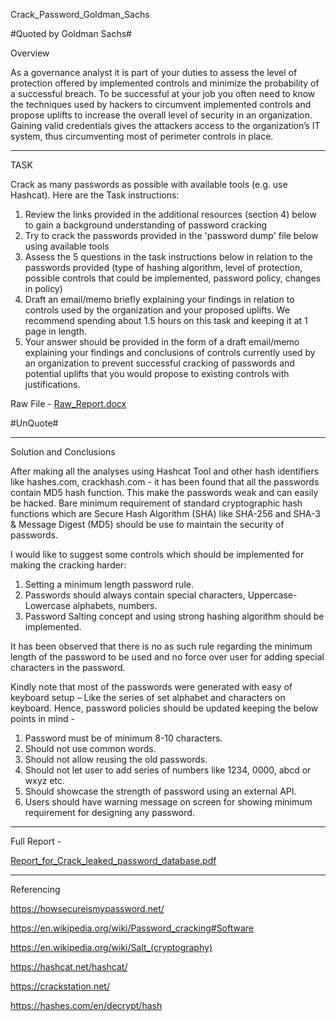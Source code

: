 Crack_Password_Goldman_Sachs

#Quoted by Goldman Sachs#

Overview

As a governance analyst it is part of your duties to assess the level of protection offered by implemented controls and minimize the probability of a successful breach. To be successful at your job you often need to know the techniques used by hackers to circumvent implemented controls and propose uplifts to increase the overall level of security in an organization. Gaining valid credentials gives the attackers access to the organization’s IT system, thus circumventing most of perimeter controls in place.

_______________________________________________________________________________________________________________________________________________________________

TASK

Crack as many passwords as possible with available tools (e.g. use Hashcat). Here are the Task instructions:

1. Review the links provided in the additional resources (section 4) below to gain a background understanding of password cracking
2. Try to crack the passwords provided in the 'password dump' file below using available tools
3. Assess the 5 questions in the task instructions below in relation to the passwords provided (type of hashing algorithm, level of protection, possible controls that could be implemented, password policy, changes in policy)
4. Draft an email/memo briefly explaining your findings in relation to controls used by the organization and your proposed uplifts. We recommend spending about 1.5 hours on this task and keeping it at 1 page in length. 
5. Your answer should be provided in the form of a draft email/memo explaining your findings and conclusions of controls currently used by an organization to prevent successful cracking of passwords and potential uplifts that you would propose to existing controls with justifications.

Raw File - [Raw_Report.docx](https://github.com/shiwanisabnis/Crack_Password_Goldman_Sachs/files/8865851/Raw_Report.docx)

#UnQuote#
______________________________________________________________________________________________________________________________________________________________

Solution and Conclusions

After making all the analyses using Hashcat Tool and other hash identifiers like hashes.com, crackhash.com - it has been found that all the passwords contain MD5 hash function. This make the passwords weak and can easily be hacked. 
Bare minimum requirement of standard cryptographic hash functions which are Secure Hash Algorithm (SHA) like SHA-256 and SHA-3 & Message Digest (MD5) should be use to maintain the security of passwords. 

I would like to suggest some controls which should be implemented for making the cracking harder:
1.	Setting a minimum length password rule.
2.	Passwords should always contain special characters, Uppercase-Lowercase alphabets, numbers.
3.	Password Salting concept and using strong hashing algorithm should be implemented.

It has been observed that there is no as such rule regarding the minimum length of the password to be used and no force over user for adding special characters in the password.

Kindly note that most of the passwords were generated with easy of keyboard setup – Like the series of set alphabet and characters on keyboard.
Hence, password policies should be updated keeping the below points in mind -
1.	Password must be of minimum 8-10 characters.
2.	Should not use common words.
3.	Should not allow reusing the old passwords.
4.	Should not let user to add series of numbers like 1234, 0000, abcd or wxyz etc.
5.	Should showcase the strength of password using an external API.
6.	Users should have warning message on screen for showing minimum requirement for designing any password.

_______________________________________________________________________________________________________________________________________________________________

Full Report - 

[Report_for_Crack_leaked_password_database.pdf](https://github.com/shiwanisabnis/Crack_Password_Goldman_Sachs/files/8865812/Report_for_Crack_leaked_password_database.pdf)

______________________________________________________________________________________________________________________________________________________________

Referencing 

https://howsecureismypassword.net/

https://en.wikipedia.org/wiki/Password_cracking#Software

https://en.wikipedia.org/wiki/Salt_(cryptography)

https://hashcat.net/hashcat/

https://crackstation.net/

https://hashes.com/en/decrypt/hash
